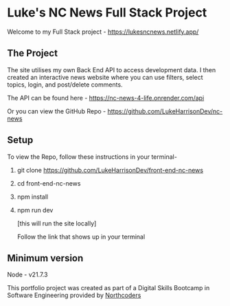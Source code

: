 # Luke's NC News Full Stack Project

Welcome to my Full Stack project -
https://lukesncnews.netlify.app/

## The Project

The site utilises my own Back End API to access development data. I then created an interactive news website where you can use filters, select topics, login, and post/delete comments.

The API can be found here -
https://nc-news-4-life.onrender.com/api

Or you can view the GitHub Repo -
https://github.com/LukeHarrisonDev/nc-news

## Setup

To view the Repo, follow these instructions in your terminal-

1. git clone https://github.com/LukeHarrisonDev/front-end-nc-news
2. cd front-end-nc-news
3. npm install
4. npm run dev

    [this will run the site locally]

    Follow the link that shows up in your terminal

## Minimum version

Node - v21.7.3

This portfolio project was created as part of a Digital Skills Bootcamp in Software Engineering provided by [Northcoders](https://northcoders.com/)
